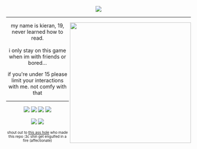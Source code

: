 <div align="center"> <img src="https://cdn.discordapp.com/attachments/1125236966267564184/1129795573571133583/aaaaaaaaaaa.png"> </div>
<hr>
<img src="https://cdn.discordapp.com/attachments/1125236966267564184/1129796304340525147/image.png" width="330" height ="330" align="right"> <div align="center"> my name is kieran, 19, never learned how to read. </div><br>
<div align="center"> i only stay on this game when im with friends or bored... 
  
if you're under 15 please limit your interactions with me. not comfy with that

<hr>

<img src="https://cdn.discordapp.com/attachments/1125236966267564184/1129798800366645340/d1ruqg4-059045a8-6b12-45b3-b246-5b5b3626a16d.gif"> <img src="https://media.discordapp.net/attachments/1125236966267564184/1129798799884296282/d2mir9l-8a3fa2d8-b8d0-46c2-8212-8d45576c649e.png"> <img src="https://media.discordapp.net/attachments/1125236966267564184/1129798794800799895/d28kdqw-28beeae5-4e32-4120-b304-f493f2ad364d.png"> <img src="https://cdn.discordapp.com/attachments/1125236966267564184/1129799398805741679/d5ahg6g-a891d902-7a8d-45c4-8970-8fbfa547029e.png"> 

<img src="https://cdn.discordapp.com/attachments/1125236966267564184/1129799399086764172/d6fsa9z-eff97bef-edca-463b-9f32-8004895ef2f8.gif"> <img src="https://cdn.discordapp.com/attachments/1125236966267564184/1129799399715905626/d3370gg-01758dea-8242-453d-9d97-70a07c527a63.png">
<div align="center"> <sub><sup>shout out to <a href="https://github.com/shinminase">this ass hole</a> who made this repo :3c shin get engulfed in a fire (affectionate)</sub></sup>
